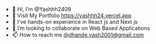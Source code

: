 - 👋 Hi, I’m @Yashhh2409
- 👀 Visit My Portfolio https://yashhh24.vercel.app
- 🌱 I’ve hands-on experience in React js and Next js
- 💞️ I’m looking to collaborate on Web Based Applications
- 📫 How to reach me @dhande.yash2001@gmail.com

<!---
Yashhh2409/Yashhh2409 is a ✨ special ✨ repository because its `README.md` (this file) appears on your GitHub profile.
You can click the Preview link to take a look at your changes.
--->

